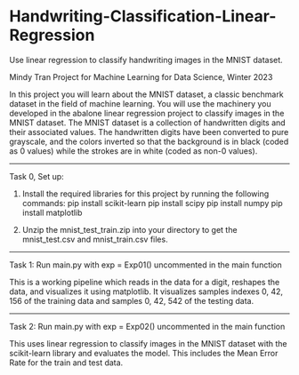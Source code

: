 # Handwriting-Classification-Linear-Regression
Use linear regression to classify handwriting images in the MNIST dataset.

Mindy Tran
Project for Machine Learning for Data Science, Winter 2023

In this project you will learn about the MNIST dataset, a classic benchmark dataset in the field of machine
learning.
You will use the machinery you developed in the abalone linear regression project to classify images
in the MNIST dataset. The MNIST dataset is a collection of handwritten digits and their associated values. The handwritten
digits have been converted to pure grayscale, and the colors inverted so that the background is in
black (coded as 0 values) while the strokes are in white (coded as non-0 values).




*********************************************************************************
Task 0, Set up:

1. Install the required libraries for this project by running the following commands:
pip install scikit-learn
pip install scipy
pip install numpy
pip install matplotlib

2. Unzip the mnist_test_train.zip into your directory to get the mnist_test.csv and mnist_train.csv files.


*********************************************************************************
Task 1:  Run main.py with exp = Exp01() uncommented in the main function

This is a working pipeline which reads in the data for a digit, reshapes the data, and visualizes it using matplotlib. It visualizes samples indexes 0, 42, 156 of the training data and samples 0, 42, 542 of the testing data.
*********************************************************************************
Task 2:  Run main.py with exp = Exp02() uncommented in the main function

This uses linear regression to classify images in the MNIST dataset with the scikit-learn library and evaluates the model.
This includes the Mean Error Rate for the train and test data.
